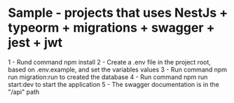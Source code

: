 # Sample - projects that uses NestJs + typeorm + migrations + swagger + jest + jwt

1 - Rund command npm install
2 - Create a .env file in the project root, based on .env.example, and set the variables values
3 - Run command npm run migration:run to created the database
4 - Run command npm run start:dev to start the application
5 - The swagger documentation is in the "/api" path
